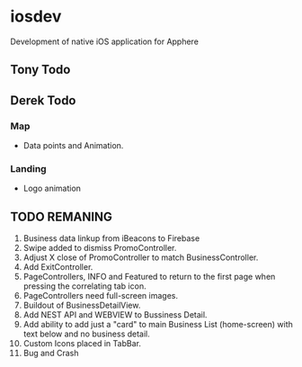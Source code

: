 # iosdev
Development of native iOS application for Apphere

## Tony Todo



## Derek Todo

### Map

* Data points and Animation.

### Landing
* Logo animation 

## TODO REMANING
1. Business data linkup from iBeacons to Firebase
2. Swipe added to dismiss PromoController.
3. Adjust X close of PromoController to match BusinessController.
4. Add ExitController.
5. PageControllers, INFO and Featured to return to the first page when pressing the correlating tab icon.
6. PageControllers need full-screen images.
7. Buildout of BusinessDetailView.
9. Add NEST API and WEBVIEW to Bussiness Detail.
10. Add ability to add just a "card" to main Business List (home-screen) with text below and no business detail.
8. Custom Icons placed in TabBar.
9. Bug and Crash

